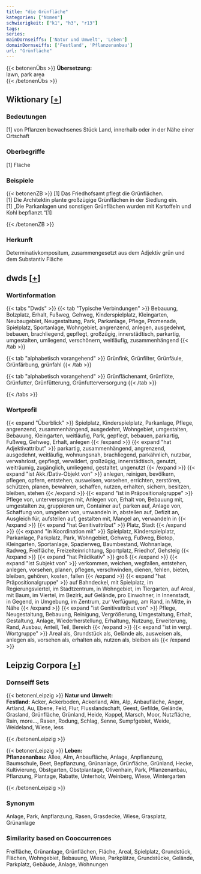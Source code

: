 ```yaml
---
title: "die Grünfläche"
kategorien: ["Nomen"]
schwierigkeit: ["k1", "h3", "r13"]
tags:
series:
mainDornseiffs: ['Natur und Umwelt', 'Leben']
domainDornseiffs: ['Festland', 'Pflanzenanbau']
url: "Grünfläche"
---
```


{{< betonenÜbs >}}
**Übersetzung:**  
lawn, park area  
{{< /betonenÜbs >}}

## Wiktionary [[+](https://de.wiktionary.org/wiki/Grünfläche)]

### Bedeutungen
[1] von Pflanzen bewachsenes Stück Land, innerhalb oder in der Nähe einer Ortschaft  

### Oberbegriffe
[1] Fläche  

### Beispiele
{{< betonenZB >}}
[1] Das Friedhofsamt pflegt die Grünflächen.  
[1] Die Architektin plante großzügige Grünflächen in der Siedlung ein.  
[1] „Die Parkanlagen und sonstigen Grünflächen wurden mit Kartoffeln und Kohl bepflanzt.“[1]  

{{< /betonenZB >}}
### Herkunft
Determinativkompositum, zusammengesetzt aus dem Adjektiv grün und dem Substantiv Fläche  



## dwds [[+](https://www.dwds.de/wb/Grünfläche)]

### Wortinformation
{{< tabs "Dwds" >}}
{{< tab "Typische Verbindungen" >}}
Bebauung, Bolzplatz, Erhalt, Fußweg, Gehweg, Kinderspielplatz, Kleingarten, Neubaugebiet, Neugestaltung, Park, Parkanlage, Pflege, Promenade, Spielplatz, Sportanlage, Wohngebiet, angrenzend, anlegen, ausgedehnt, bebauen, brachliegend, gepflegt, großzügig, innerstädtisch, parkartig, umgestalten, umliegend, verschönern, weitläufig, zusammenhängend
{{< /tab >}}

{{< tab "alphabetisch vorangehend" >}}
Grünfink, Grünfilter, Grünfäule, Grünfärbung, grünfahl
{{< /tab >}}

{{< tab "alphabetisch vorangehend" >}}
Grünflächenamt, Grünflöte, Grünfutter, Grünfütterung, Grünfutterversorgung
{{< /tab >}}

{{< /tabs >}}

### Wortprofil
{{< expand "Überblick" >}} Spielplatz, Kinderspielplatz, Parkanlage, Pflege, angrenzend, zusammenhängend, ausgedehnt, Wohngebiet, umgestalten, Bebauung, Kleingarten, weitläufig, Park, gepflegt, bebauen, parkartig, Fußweg, Gehweg, Erhalt, anlegen {{< /expand >}}
{{< expand "hat Adjektivattribut" >}} parkartig, zusammenhängend, angrenzend, ausgedehnt, weitläufig, wohnungsnah, brachliegend, parkähnlich, nutzbar, verwahrlost, gepflegt, verwildert, großzügig, innerstädtisch, genutzt, weiträumig, zugänglich, umliegend, gestaltet, ungenutzt {{< /expand >}}
{{< expand "ist Akk./Dativ-Objekt von" >}} anlegen, reinigen, bevölkern, pflegen, opfern, entstehen, ausweisen, vorsehen, errichten, zerstören, schützen, planen, bewahren, schaffen, nutzen, erhalten, sichern, besitzen, bleiben, stehen {{< /expand >}}
{{< expand "ist in Präpositionalgruppe" >}} Pflege von, unterversorgen mit, Anlegen von, Erhalt von, Bebauung mit, umgestalten zu, gruppieren um, Container auf, parken auf, Anlage von, Schaffung von, umgeben von, umwandeln in, abstellen auf, Defizit an, Ausgleich für, aufstellen auf, gestalten mit, Mangel an, verwandeln in {{< /expand >}}
{{< expand "hat Genitivattribut" >}} Platz, Stadt {{< /expand >}}
{{< expand "in Koordination mit" >}} Spielplatz, Kinderspielplatz, Parkanlage, Parkplatz, Park, Wohngebiet, Gehweg, Fußweg, Biotop, Kleingarten, Sportanlage, Spazierweg, Baumbestand, Wohnanlage, Radweg, Freifläche, Freizeiteinrichtung, Sportplatz, Friedhof, Gehsteig {{< /expand >}}
{{< expand "hat Prädikativ" >}} groß {{< /expand >}}
{{< expand "ist Subjekt von" >}} verkommen, weichen, wegfallen, entstehen, anlegen, vorsehen, planen, pflegen, verschwinden, dienen, fehlen, bieten, bleiben, gehören, kosten, fallen {{< /expand >}}
{{< expand "hat Präpositionalgruppe" >}} auf Bahndeckel, mit Spielplatz, im Regierungsviertel, im Stadtzentrum, in Wohngebiet, im Tiergarten, auf Areal, mit Baum, im Viertel, im Bezirk, auf Gelände, pro Einwohner, in Innenstadt, in Gegend, in Umgebung, im Zentrum, zur Verfügung, am Rand, in Mitte, in Nähe {{< /expand >}}
{{< expand "ist Genitivattribut von" >}} Pflege, Neugestaltung, Bebauung, Reinigung, Vergrößerung, Umgestaltung, Erhalt, Gestaltung, Anlage, Wiederherstellung, Erhaltung, Nutzung, Erweiterung, Rand, Ausbau, Anteil, Teil, Bereich {{< /expand >}}
{{< expand "ist in vergl. Wortgruppe" >}} Areal als, Grundstück als, Gelände als, ausweisen als, anlegen als, vorsehen als, erhalten als, nutzen als, bleiben als {{< /expand >}}

## Leipzig Corpora [[+](https://corpora.uni-leipzig.de/en/res?word=Grünfläche&corpusId=deu_newscrawl-public_2018)]

### Dornseiff Sets
{{< betonenLeipzig >}}
**Natur und Umwelt:**  
**Festland:** Acker, Ackerboden, Ackerland, Alm, Alp, Anbaufläche, Anger, Artland, Au, Ebene, Feld, Flur, Flusslandschaft, Geest, Gefilde, Gelände, Grasland, Grünfläche, Grünland, Heide, Koppel, Marsch, Moor, Nutzfläche, Rain, more..., Rasen, Rodung, Schlag, Senne, Sumpfgebiet, Weide, Weideland, Wiese, less  

{{< /betonenLeipzig >}}


{{< betonenLeipzig >}}
**Leben:**  
**Pflanzenanbau:** Allee, Alm, Anbaufläche, Anlage, Anpflanzung, Baumschule, Beet, Bepflanzung, Grünanlage, Grünfläche, Grünland, Hecke, Kultivierung, Obstgarten, Obstplantage, Olivenhain, Park, Pflanzenanbau, Pflanzung, Plantage, Rabatte, Unterholz, Weinberg, Wiese, Wintergarten  

{{< /betonenLeipzig >}}

### Synonym
Anlage, Park, Anpflanzung, Rasen, Grasdecke, Wiese, Grasplatz, Grünanlage


### Similarity based on Cooccurrences
Freifläche, Grünanlage, Grünflächen, Fläche, Areal, Spielplatz, Grundstück, Flächen, Wohngebiet, Bebauung, Wiese, Parkplätze, Grundstücke, Gelände, Parkplatz, Gebäude, Anlage, Wohnungen

